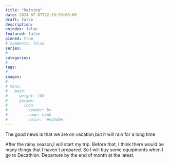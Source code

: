 ```yaml
---
title: "Raining"
date: 2024-07-07T22:19:53+08:00
draft: false
description: 
noindex: false
featured: false
pinned: true
# comments: false
series:
#  - 
categories:
#  - 
tags:
#  - 
images:
#  - 
# menu:
#   main:
#     weight: 100
#     params:
#       icon:
#         vendor: bs
#         name: book
#         color: '#e24d0e'
---
```


The good news is that we are on vacation,but it will rain for a long time

<!--more-->
After the rainy season,I will start my trip. Before that, I think there would be many things that I haven`t prepared. So I will buy some equipments when I go to Decathlon. Departure by the end of month at the latest. 
<!-- During the summer holiday , we are facing a serious problem —— rainy season. Due to the prolonged fainfall, many crops were waterlogged to death.We have already experience a drought.So you can image how difficulty the farming for the farmer. -->
